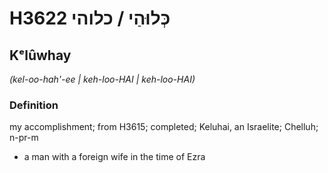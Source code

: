 # H3622 כְּלוּהַי / כלוהי

## Kᵉlûwhay

_(kel-oo-hah'-ee | keh-loo-HAI | keh-loo-HAI)_

### Definition

my accomplishment; from H3615; completed; Keluhai, an Israelite; Chelluh; n-pr-m

- a man with a foreign wife in the time of Ezra
